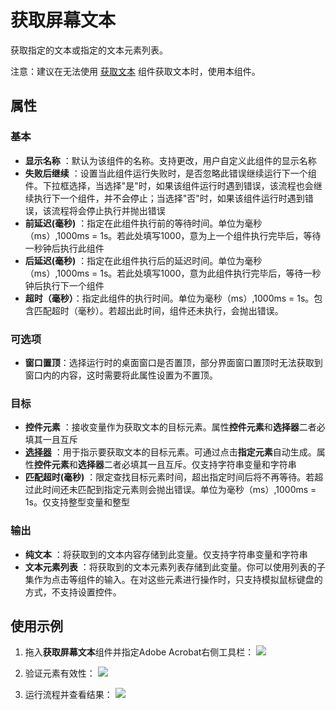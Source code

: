 # 获取屏幕文本

获取指定的文本或指定的文本元素列表。

注意：建议在无法使用 [获取文本](../GetText.md) 组件获取文本时，使用本组件。

## 属性

### 基本

- **显示名称** ：默认为该组件的名称。支持更改，用户自定义此组件的显示名称
- **失败后继续** ：设置当此组件运行失败时，是否忽略此错误继续运行下一个组件。下拉框选择，当选择"是"时，如果该组件运行时遇到错误，该流程也会继续执行下一个组件，并不会停止；当选择"否"时，如果该组件运行时遇到错误，该流程将会停止执行并抛出错误
- **前延迟(毫秒)** ：指定在此组件执行前的等待时间。单位为毫秒（ms）,1000ms = 1s。若此处填写1000，意为上一个组件执行完毕后，等待一秒钟后执行此组件
- **后延迟(毫秒)** ：指定在此组件执行后的延迟时间。单位为毫秒（ms）,1000ms = 1s。若此处填写1000，意为此组件执行完毕后，等待一秒钟后执行下一个组件
- **超时（毫秒）**：指定此组件的执行时间。单位为毫秒（ms）,1000ms = 1s。包含匹配超时（毫秒）。若超出此时间，组件还未执行，会抛出错误。

### 可选项

- **窗口置顶**：选择运行时的桌面窗口是否置顶，部分界面窗口置顶时无法获取到窗口内的内容，这时需要将此属性设置为不置顶。

### 目标

- **控件元素** ：接收变量作为获取文本的目标元素。属性**控件元素**和**选择器**二者必填其一且互斥
- **[选择器](../../Appendix/Selector.md?_v=v2020.4)** ：用于指示要获取文本的目标元素。可通过点击**指定元素**自动生成。属性**控件元素**和**选择器**二者必填其一且互斥。仅支持字符串变量和字符串
- **匹配超时(毫秒)** ：限定查找目标元素时间，超出指定时间后将不再等待。若超过此时间还未匹配到指定元素则会抛出错误。单位为毫秒（ms）,1000ms = 1s。仅支持整型变量和整型

### 输出

- **纯文本** ：将获取到的文本内容存储到此变量。仅支持字符串变量和字符串
- **文本元素列表** ：将获取到的文本元素列表存储到此变量。你可以使用列表的子集作为点击等组件的输入。在对这些元素进行操作时，只支持模拟鼠标键盘的方式，不支持设置控件。

## 使用示例

1. 拖入**获取屏幕文本**组件并指定Adobe Acrobat右侧工具栏：
![](https://docimages.blob.core.chinacloudapi.cn/images/Activities/getScreenTxt1.png)

2. 验证元素有效性：
![](https://docimages.blob.core.chinacloudapi.cn/images/Activities/getScreenTxt2.png)

3. 运行流程并查看结果：
![](https://docimages.blob.core.chinacloudapi.cn/images/Activities/getScreenTxt3.png)

